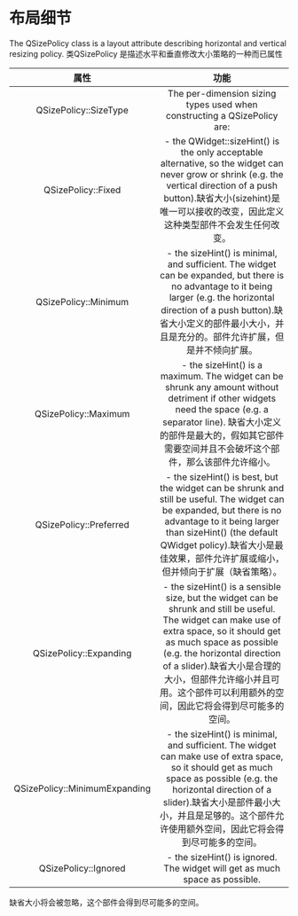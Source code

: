 # 布局细节

The QSizePolicy class is a layout attribute describing horizontal and vertical resizing policy.
类QSizePolicy 是描述水平和垂直修改大小策略的一种而已属性

|属性|功能|
:-:|:-:
QSizePolicy::SizeType|The per-dimension sizing types used when constructing a QSizePolicy are:
QSizePolicy::Fixed | - the QWidget::sizeHint() is the only acceptable alternative, so the widget can never grow or shrink (e.g. the vertical direction of a push button).缺省大小(sizehint)是唯一可以接收的改变，因此定义这种类型部件不会发生任何改变。
QSizePolicy::Minimum | - the sizeHint() is minimal, and sufficient. The widget can be expanded, but there is no advantage to it being larger (e.g. the horizontal direction of a push button).缺省大小定义的部件最小大小，并且是充分的。部件允许扩展，但是并不倾向扩展。
QSizePolicy::Maximum | - the sizeHint() is a maximum. The widget can be shrunk any amount without detriment if other widgets need the space (e.g. a separator line). 缺省大小定义的部件是最大的，假如其它部件需要空间并且不会破坏这个部件，那么该部件允许缩小。
QSizePolicy::Preferred |- the sizeHint() is best, but the widget can be shrunk and still be useful. The widget can be expanded, but there is no advantage to it being larger than sizeHint() (the default QWidget policy).缺省大小是最佳效果，部件允许扩展或缩小，但并倾向于扩展（缺省策略）。
QSizePolicy::Expanding | - the sizeHint() is a sensible size, but the widget can be shrunk and still be useful. The widget can make use of extra space, so it should get as much space as possible (e.g. the horizontal direction of a slider).缺省大小是合理的大小，但部件允许缩小并且可用。这个部件可以利用额外的空间，因此它将会得到尽可能多的空间。
QSizePolicy::MinimumExpanding | - the sizeHint() is minimal, and sufficient. The widget can make use of extra space, so it should get as much space as possible (e.g. the horizontal direction of a slider).缺省大小是部件最小大小，并且是足够的。这个部件允许使用额外空间，因此它将会得到尽可能多的空间。
QSizePolicy::Ignored | - the sizeHint() is ignored. The widget will get as much space as possible.
缺省大小将会被忽略，这个部件会得到尽可能多的空间。